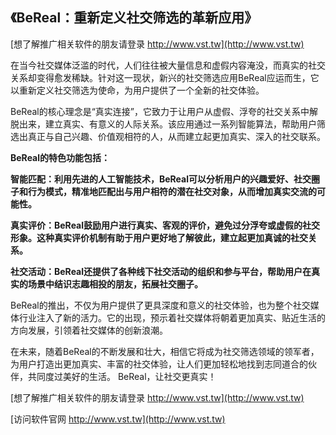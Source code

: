 ## **《BeReal：重新定义社交筛选的革新应用》**

[想了解推广相关软件的朋友请登录 http://www.vst.tw](http://www.vst.tw)

在当今社交媒体泛滥的时代，人们往往被大量信息和虚假内容淹没，而真实的社交关系却变得愈发稀缺。针对这一现状，新兴的社交筛选应用BeReal应运而生，它以重新定义社交筛选为使命，为用户提供了一个全新的社交体验。

BeReal的核心理念是“真实连接”，它致力于让用户从虚假、浮夸的社交关系中解脱出来，建立真实、有意义的人际关系。该应用通过一系列智能算法，帮助用户筛选出真正与自己兴趣、价值观相符的人，从而建立起更加真实、深入的社交联系。

**BeReal的特色功能包括：**

**智能匹配：利用先进的人工智能技术，BeReal可以分析用户的兴趣爱好、社交圈子和行为模式，精准地匹配出与用户相符的潜在社交对象，从而增加真实交流的可能性。**

**真实评价：BeReal鼓励用户进行真实、客观的评价，避免过分浮夸或虚假的社交形象。这种真实评价机制有助于用户更好地了解彼此，建立起更加真诚的社交关系。**

**社交活动：BeReal还提供了各种线下社交活动的组织和参与平台，帮助用户在真实的场景中结识志趣相投的朋友，拓展社交圈子。**

BeReal的推出，不仅为用户提供了更具深度和意义的社交体验，也为整个社交媒体行业注入了新的活力。它的出现，预示着社交媒体将朝着更加真实、贴近生活的方向发展，引领着社交媒体的创新浪潮。

在未来，随着BeReal的不断发展和壮大，相信它将成为社交筛选领域的领军者，为用户打造出更加真实、丰富的社交体验，让人们更加轻松地找到志同道合的伙伴，共同度过美好的生活。 BeReal，让社交更真实！

[想了解推广相关软件的朋友请登录 http://www.vst.tw](http://www.vst.tw)


[访问软件官网 http://www.vst.tw](http://www.vst.tw)
